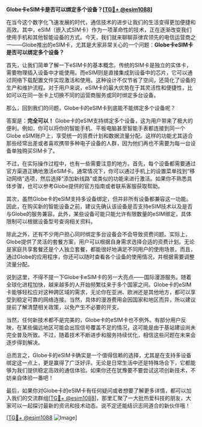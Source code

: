 **Globe卡eSIM卡是否可以绑定多个设备？[[TG💪+ @esim1088](https://t.me/s/esim1088)]**

在当今这个数字化飞速发展的时代，通信技术的进步让我们的生活变得更加便捷和高效。其中，eSIM（嵌入式SIM卡）作为一项革命性的技术，正在逐渐改变我们使用手机和其他智能设备的方式。今天，我们就来聊聊菲律宾领先的电信运营商之一——Globe推出的eSIM卡，尤其是大家非常关心的一个问题：**Globe卡eSIM卡是否可以绑定多个设备？**

首先，让我们简单了解一下eSIM卡的基本概念。传统的SIM卡是独立的实体卡，需要物理插入设备中才能使用。而eSIM则是直接集成到设备中的芯片，它可以通过网络下载配置文件实现激活和使用。这种设计不仅节省了空间，还简化了设备的生产和维护流程。对于用户来说，eSIM卡的最大优势在于其灵活性和便捷性，比如可以在同一张卡上切换不同的运营商服务或同时绑定多台设备。

那么，回到我们的问题，Globe卡的eSIM卡到底能不能绑定多个设备呢？

答案是：**完全可以！** Globe卡的eSIM支持绑定多个设备，这为用户带来了极大的便利。例如，你可以将你的智能手机、平板电脑甚至智能手表都连接到同一个Globe eSIM账户上，享受统一的资费计划和数据流量分配。这样的功能尤其适合那些经常出差或者喜欢携带多种电子设备的人群，因为他们再也不需要为每一台设备单独购买SIM卡了。

不过，在实际操作过程中，也有一些需要注意的地方。首先，每个设备都需要通过官方渠道正确地激活eSIM卡。通常情况下，你可以通过手机上的设置菜单找到“移动网络”选项，然后选择“添加新线路”或类似的功能来进行激活。如果你不熟悉具体步骤，也可以参考Globe提供的官方指南或者联系客服获取帮助。

其次，虽然Globe卡的eSIM支持多设备绑定，但并非所有设备都兼容这一功能。因此，在购买新的智能设备之前，建议先确认该设备是否支持eSIM技术以及是否与Globe的服务兼容。此外，某些设备可能只能允许有限数量的eSIM绑定，具体限制可以根据设备型号查询相关资料。

除此之外，还有不少用户担心同时绑定多台设备会不会导致资费问题。实际上，Globe提供了灵活的套餐方案，用户可以根据自身需求选择合适的资费计划。无论是家庭共享套餐还是个人独立套餐，都能很好地满足不同用户的使用场景。而且，通过Globe的应用程序，你还可以随时查看各个设备的使用情况，并根据需要调整流量分配。

说到这里，不得不提一下Globe卡eSIM卡的另一大亮点——国际漫游服务。随着全球化进程加快，越来越多的人开始频繁往来于多个国家之间。Globe卡的eSIM卡能够轻松应对这种跨区域的需求，无论你在亚洲、欧洲还是其他地方，都可以享受到稳定可靠的网络连接。当然，具体的漫游费用会因国家和地区而异，所以建议提前了解清楚相关政策，以免产生不必要的开支。

当然，任何新技术都不是完美的，Globe卡的eSIM卡也不例外。有部分用户反映，在某些偏远地区可能会出现信号覆盖不足的情况，这可能是由于基站建设尚未完全普及所致。不过，随着技术不断进步和服务持续优化，相信这些问题在未来会逐步得到解决。

总而言之，Globe卡的eSIM卡确实是一个值得信赖的选择，尤其是在支持多设备绑定这一点上，更是赢得了广泛好评。无论是日常生活中还是特殊场合下，它都能够为我们提供稳定高效的通信体验。如果你还在犹豫要不要尝试这项创新技术，不妨亲自体验一番吧！

最后，如果你对Globe卡的eSIM卡有任何疑问或者想要了解更多详情，都可以加入我们的交流群组[[TG💪+ @esim1088](https://t.me/s/esim1088)]，那里汇聚了一大批热爱科技的朋友，大家可以一起探讨最新的资讯和技术动态。说不定还能结识志同道合的新伙伴哦！

[[TG💪+ @esim1088](https://t.me/s/esim1088) ![Image](https://i.postimg.cc/4NQfJmqS/Snipaste-2025-05-13-00-14-12.png)]